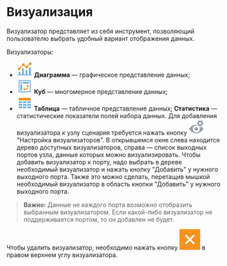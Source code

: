 # Визуализация

Визуализатор представляет из себя инструмент, позволяющий пользователю выбрать удобный вариант отображения данных.

Визуализаторы:

* ![Диаграмма](../media/app/icons/view_types_18/view_types_default-01.svg) **Диаграмма** — графическое представление данных;
* ![Куб](../media/app/icons/view_types_18/view_types_default-03.svg) **Куб** — многомерное представление данных;
* ![Таблица](../media/app/icons/view_types_18/view_types_default-02.svg) **Таблица** — табличное представление данных;
**Статистика** — статистические показатели полей набора данных.
Для добавления визуализатора к узлу сценария требуется нажать кнопку ![Настройка визуализаторов](../media/app/visualization/visualizer_notactive.svg)"Настройка визуализаторов". В открывшемся окне слева находится дерево доступных визуализаторов, справа — список выходных портов узла, данные которых можно визуализировать. Чтобы добавить визуализатор к порту, надо выбрать в дереве необходимый визуализатор и нажать кнопку "Добавить" у нужного выходного порта. Также это можно сделать, перетащив мышкой необходимый визуализатор в область кнопки "Добавить" у нужного выходного порта.

>**Важно:**
>Данные не каждого порта возможно отобразить выбранным визуализатором. Если какой-либо визуализатор не поддерживается портом, то он добавлен не будет.

Чтобы удалить визуализатор, необходимо нажать кнопку ![Удалить](../media/app/visualization/delete.svg) в правом верхнем углу визуализатора.